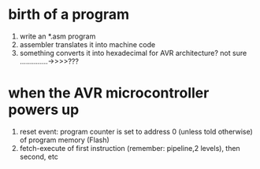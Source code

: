 # birth of a program

1. write an *.asm program
2. assembler translates it into machine code
3. something converts it into hexadecimal for AVR architecture? not sure ..............->>>>???

# when the AVR microcontroller powers up
1. reset event: program counter is set to address 0 (unless told otherwise) of program memory (Flash)
2. fetch-execute of first instruction (remember: pipeline,2 levels), then second, etc



